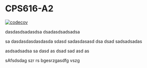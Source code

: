 # CPS616-A2

[![codecov](https://codecov.io/gh/silverlobster/CPS616-A2/branch/main/graph/badge.svg?token=Z0D7BP6XI3)](https://codecov.io/gh/silverlobster/CPS616-A2)

dasdasdsadasdsa
 dsadasdsadsadsa
 
 
 sa
 dasdasdasdasdasda sdasd sadasdasasd
dsa dsad sadsadsadas

asdsadsadsa sa dasd as dsad sad asd as

sAfsdsdag szr rs bgesrzgasdfg vszg
